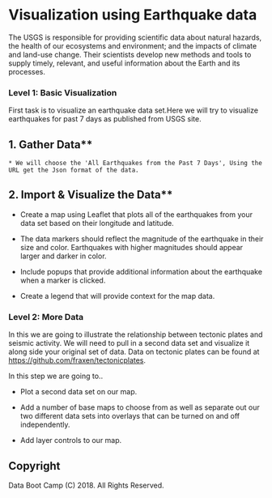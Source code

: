 # Visualization using Earthquake data
  The USGS is responsible for providing scientific data about natural hazards, the health of our ecosystems and environment; and the  impacts   of climate and land-use change. Their scientists develop new methods and tools to supply timely, relevant, and useful information about     the Earth and its processes.
  
 
### Level 1: Basic Visualization

  First task is to visualize an earthquake data set.Here we will try to visualize earthquakes for past 7 days as published from USGS site.
  ## 1. Gather Data**
  
    * We will choose the 'All Earthquakes from the Past 7 Days', Using the URL get the Json format of the data.
    
  ## 2. Import & Visualize the Data**

   * Create a map using Leaflet that plots all of the earthquakes from your data set based on their longitude and latitude.

   * The data markers should reflect the magnitude of the earthquake in their size and color. Earthquakes with higher magnitudes should           appear larger and darker in color.

   * Include popups that provide additional information about the earthquake when a marker is clicked.

   * Create a legend that will provide context for the map data.
   
   ### Level 2: More Data 
   In this we are going to illustrate the relationship between tectonic plates and seismic activity. We will need to pull in a second data    set and visualize it along side your original set of data. Data on tectonic plates can be found at            <https://github.com/fraxen/tectonicplates>.

In this step we are going to..

* Plot a second data set on our map.

* Add a number of base maps to choose from as well as separate out our two different data sets into overlays that can be turned on and off independently.

* Add layer controls to our map.

## Copyright

Data Boot Camp (C) 2018. All Rights Reserved.
